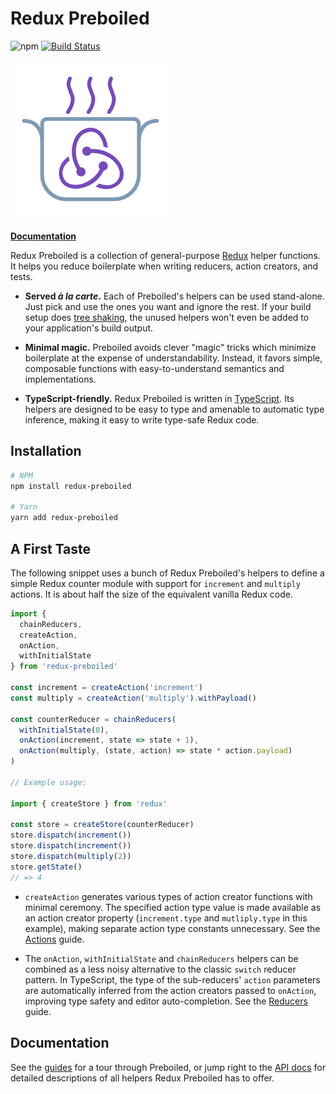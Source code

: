 
# Redux Preboiled

![npm](https://img.shields.io/npm/dw/redux-preboiled.svg)
[![Build Status](https://travis-ci.org/denisw/redux-preboiled.svg?branch=master)](https://travis-ci.org/denisw/redux-preboiled)

![](./logo/logo.png)

[**Documentation**][docs]

Redux Preboiled is a collection of general-purpose [Redux][redux] helper
functions. It helps you reduce boilerplate when writing reducers, action
creators, and tests.

- **Served _à la carte_.** Each of Preboiled's helpers can be used stand-alone.
  Just pick and use the ones you want and ignore the rest. If your build setup
  does [tree shaking][tree-shaking], the unused helpers won't even be added 
  to your application's build output.

- **Minimal magic.** Preboiled avoids clever "magic" tricks which minimize
  boilerplate at the expense of understandability. Instead, it favors simple,
  composable functions with easy-to-understand semantics and implementations.

- **TypeScript-friendly.** Redux Preboiled is written in 
  [TypeScript][typescript]. Its helpers are designed to be easy to type and 
  amenable to automatic type inference, making it easy to write type-safe 
  Redux code.

## Installation

```sh
# NPM
npm install redux-preboiled

# Yarn
yarn add redux-preboiled
```

## A First Taste

The following snippet uses a bunch of Redux Preboiled's helpers to define a
simple Redux counter module with support for `increment` and `multiply` 
actions. It is about half the size of the equivalent vanilla Redux code.

```js
import {
  chainReducers,
  createAction,
  onAction,
  withInitialState
} from 'redux-preboiled'

const increment = createAction('increment')
const multiply = createAction('multiply').withPayload()

const counterReducer = chainReducers(
  withInitialState(0),
  onAction(increment, state => state + 1),
  onAction(multiply, (state, action) => state * action.payload)
)

// Example usage:

import { createStore } from 'redux'

const store = createStore(counterReducer)
store.dispatch(increment())
store.dispatch(increment())
store.dispatch(multiply(2))
store.getState()
// => 4
```

* `createAction` generates various types of action creator functions with
  minimal ceremony. The specified action type value is made available as an
  action creator property (`increment.type` and `mutliply.type` in this
  example), making separate action type constants unnecessary. See the
  [Actions](./guides/actions.md) guide.

* The `onAction`, `withInitialState` and `chainReducers` helpers can be 
  combined as a less noisy alternative to the classic `switch` reducer 
  pattern. In TypeScript, the type of the sub-reducers' `action` parameters 
  are automatically inferred from the action creators passed to `onAction`,
  improving type safety and editor auto-completion. See the 
  [Reducers](./guides/reducers.md) guide.

## Documentation

See the [guides][docs-guides] for a tour through Preboiled, or jump
right to the [API docs][docs-api] for detailed descriptions of all helpers
Redux Preboiled has to offer.

[docs]: https://redux-preboiled.gitbook.io/docs/
[docs-actions]: https://redux-preboiled.gitbook.io/docs/guides/actions
[docs-api]: https://redux-preboiled.gitbook.io/docs/api/api
[docs-guides]: https://redux-preboiled.gitbook.io/docs/guides/getting-started
[docs-reducers]: https://redux-preboiled.gitbook.io/docs/guides/reducers
[redux]: https://redux.js.org/
[tree-shaking]: https://developers.google.com/web/fundamentals/performance/optimizing-javascript/tree-shaking/
[typescript]: https://www.typescriptlang.org/
